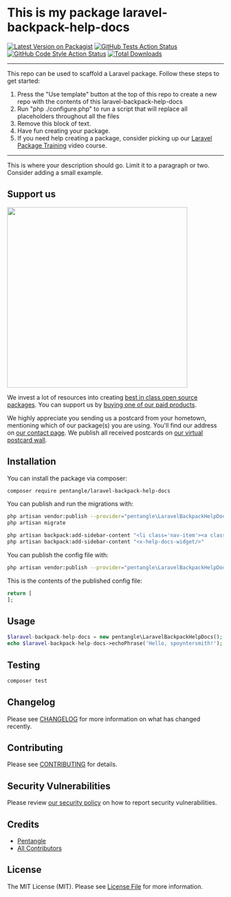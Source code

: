 # This is my package laravel-backpack-help-docs

[![Latest Version on Packagist](https://img.shields.io/packagist/v/spoyntersmith/laravel-backpack-help-docs.svg?style=flat-square)](https://packagist.org/packages/spoyntersmith/laravel-backpack-help-docs)
[![GitHub Tests Action Status](https://img.shields.io/github/workflow/status/spoyntersmith/laravel-backpack-help-docs/run-tests?label=tests)](https://github.com/spoyntersmith/laravel-backpack-help-docs/actions?query=workflow%3Arun-tests+branch%3Amain)
[![GitHub Code Style Action Status](https://img.shields.io/github/workflow/status/spoyntersmith/laravel-backpack-help-docs/Check%20&%20fix%20styling?label=code%20style)](https://github.com/spoyntersmith/laravel-backpack-help-docs/actions?query=workflow%3A"Check+%26+fix+styling"+branch%3Amain)
[![Total Downloads](https://img.shields.io/packagist/dt/spoyntersmith/laravel-backpack-help-docs.svg?style=flat-square)](https://packagist.org/packages/spoyntersmith/laravel-backpack-help-docs)

---
This repo can be used to scaffold a Laravel package. Follow these steps to get started:

1. Press the "Use template" button at the top of this repo to create a new repo with the contents of this laravel-backpack-help-docs
2. Run "php ./configure.php" to run a script that will replace all placeholders throughout all the files
3. Remove this block of text.
4. Have fun creating your package.
5. If you need help creating a package, consider picking up our <a href="https://laravelpackage.training">Laravel Package Training</a> video course.
---

This is where your description should go. Limit it to a paragraph or two. Consider adding a small example.

## Support us

[<img src="https://github-ads.s3.eu-central-1.amazonaws.com/laravel-backpack-help-docs.jpg?t=1" width="419px" />](https://spatie.be/github-ad-click/laravel-backpack-help-docs)

We invest a lot of resources into creating [best in class open source packages](https://spatie.be/open-source). You can support us by [buying one of our paid products](https://spatie.be/open-source/support-us).

We highly appreciate you sending us a postcard from your hometown, mentioning which of our package(s) you are using. You'll find our address on [our contact page](https://spatie.be/about-us). We publish all received postcards on [our virtual postcard wall](https://spatie.be/open-source/postcards).

## Installation

You can install the package via composer:

```bash
composer require pentangle/laravel-backpack-help-docs
```

You can publish and run the migrations with:

```bash
php artisan vendor:publish --provider="pentangle\LaravelBackpackHelpDocs\LaravelBackpackHelpDocsServiceProvider" --tag="laravel-backpack-help-docs-migrations"
php artisan migrate
```
```bash
php artisan backpack:add-sidebar-content "<li class='nav-item'><a class='nav-link' href='{{ backpack_url('help-doc') }}'><i class='nav-icon la la-question'></i> Help docs</a></li>"
php artisan backpack:add-sidebar-content "<x-help-docs-widget/>"
```

You can publish the config file with:
```bash
php artisan vendor:publish --provider="pentangle\LaravelBackpackHelpDocs\LaravelBackpackHelpDocsServiceProvider" --tag="laravel-backpack-help-docs-config"
```

This is the contents of the published config file:

```php
return [
];
```

## Usage

```php
$laravel-backpack-help-docs = new pentangle\LaravelBackpackHelpDocs();
echo $laravel-backpack-help-docs->echoPhrase('Hello, spoyntersmith!');
```

## Testing

```bash
composer test
```

## Changelog

Please see [CHANGELOG](CHANGELOG.md) for more information on what has changed recently.

## Contributing

Please see [CONTRIBUTING](.github/CONTRIBUTING.md) for details.

## Security Vulnerabilities

Please review [our security policy](../../security/policy) on how to report security vulnerabilities.

## Credits

- [Pentangle](https://github.com/pentangle)
- [All Contributors](../../contributors)

## License

The MIT License (MIT). Please see [License File](LICENSE.md) for more information.
